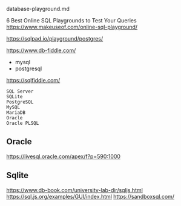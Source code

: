 database-playground.md

6 Best Online SQL Playgrounds to Test Your Queries
https://www.makeuseof.com/online-sql-playground/



https://sqlpad.io/playground/postgres/


https://www.db-fiddle.com/
- mysql
- postgresql


https://sqlfiddle.com/

    SQL Server
    SQLite
    PostgreSQL
    MySQL
    MariaDB
    Oracle
    Oracle PLSQL



## Oracle

https://livesql.oracle.com/apex/f?p=590:1000


## Sqlite

https://www.db-book.com/university-lab-dir/sqljs.html
https://sql.js.org/examples/GUI/index.html
https://sandboxsql.com/
